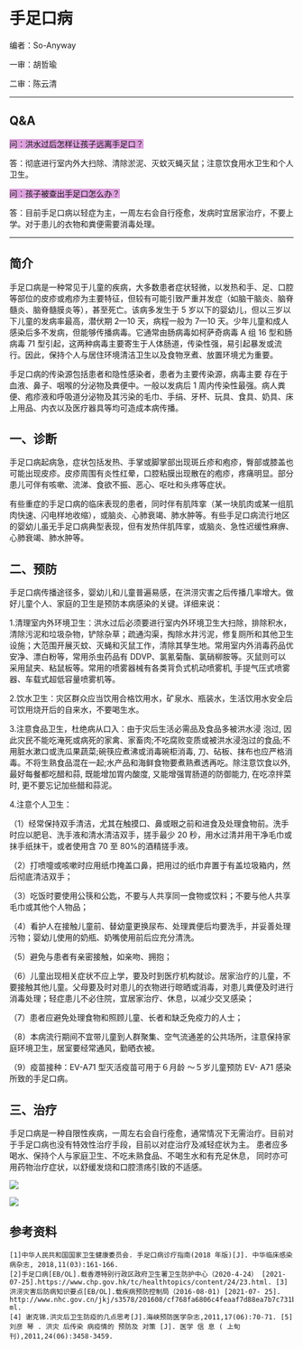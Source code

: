 # 手足口病

编者：So-Anyway

一审：胡哲瑜

二审：陈云清

---

## Q&A

<font style="background: Plum">问：洪水过后怎样让孩子远离手足口？</font>

答：彻底进行室内外大扫除、清除淤泥、灭蚊灭蝇灭鼠；注意饮食用水卫生和个人卫生。

<font style="background: Plum">问：孩子被查出手足口怎么办？</font>

答：目前手足口病以轻症为主，一周左右会自行痊愈，发病时宜居家治疗，不要上学。对于患儿的衣物和粪便需要消毒处理。

---

## 简介

手足口病是一种常见于儿童的疾病，大多数患者症状轻微，以发热和手、足、口腔等部位的皮疹或疱疹为主要特征，但较有可能引致严重并发症（如脑干脑炎、脑脊髓炎、脑脊髓膜炎等），甚至死亡。该病多发生于 5 岁以下的婴幼儿，但以三岁以下儿童的发病率最高，潜伏期 2—10 天，病程一般为 7—10 天。少年儿童和成人感染后多不发病，但能够传播病毒。它通常由肠病毒如柯萨奇病毒 A 组 16 型和肠病毒 71 型引起，这两种病毒主要寄生于人体肠道，传染性强，易引起暴发或流行。因此，保持个人与居住环境清洁卫生以及食物烹煮、放置环境尤为重要。

手足口病的传染源包括患者和隐性感染者，患者为主要传染源，病毒主要 存在于血液、鼻子、咽喉的分泌物及粪便中。一般以发病后 1 周内传染性最强。病人粪便、疱疹液和呼吸道分泌物及其污染的毛巾、手绢、牙杯、玩具、食具、奶具、床上用品、内衣以及医疗器具等均可造成本病传播。

## 一、诊断

手足口病起病急，症状包括发热、手掌或脚掌部出现斑丘疹和疱疹，臀部或膝盖也可能出现皮疹。皮疹周围有炎性红晕，口腔粘膜出现散在的疱疹，疼痛明显。部分患儿可伴有咳嗽、流涕、食欲不振、恶心、呕吐和头疼等症状。

有些重症的手足口病的临床表现的患者，同时伴有肌阵挛（某一块肌肉或某一组肌肉快速、闪电样地收缩），或脑炎、心肺衰竭、肺水肿等。有些手足口病流行地区的婴幼儿虽无手足口病典型表现，但有发热伴肌阵挛，或脑炎、急性迟缓性麻痹、心肺衰竭、肺水肿等。

## 二、预防

手足口病传播途径多，婴幼儿和儿童普遍易感，在洪涝灾害之后传播几率增大。做好儿童个人、家庭的卫生是预防本病感染的关键。详细来说：

1.清理室内外环境卫生：洪水过后必须要进行室内外环境卫生大扫除，排除积水，清除污泥和垃圾杂物，铲除杂草；疏通沟渠，掏除水井污泥，修复厕所和其他卫生设施；大范围开展灭蚊、灭蝇和灭鼠工作，清除其孳生地。常用室内外消毒药品优安净、漂白粉等，常用杀虫药品有 DDVP、氯氰菊酯、氯硝柳胺等。灭鼠则可以采用鼠夹、粘鼠板等。常用的喷雾器械有各类背负式机动喷雾机, 手提气压式喷雾器、车载式超低容量喷雾机等。

2.饮水卫生：灾区群众应当饮用合格饮用水，矿泉水、瓶装水，生活饮用水安全后可饮用烧开后的自来水，不要喝生水。

3.注意食品卫生，杜绝病从口入：由于灾后生活必需品及食品多被洪水浸 泡过, 因此灾民不能吃淹死或病死的家禽、家畜肉;不吃腐败变质或被洪水浸泡过的食品;不用脏水漱口或洗瓜果蔬菜;碗筷应煮沸或消毒碗柜消毒, 刀、砧板、抹布也应严格消毒。不将生熟食品混在一起;水产品和海鲜食物要煮熟煮透再吃。除注意饮食以外, 最好每餐都吃醋和蒜, 既能增加胃内酸度, 又能增强胃肠道的防御能力, 在吃凉拌菜时, 更不要忘记加些醋和蒜泥。

4.注意个人卫生：

（1）经常保持双手清洁，尤其在触摸口、鼻或眼之前和进食及处理食物前。洗手时应以肥皂、洗手液和清水清洁双手，搓手最少 20 秒，用水过清并用干净毛巾或抹手纸抹干，或者使用含 70 至 80%的酒精搓手液。

（2）打喷嚏或咳嗽时应用纸巾掩盖口鼻，把用过的纸巾弃置于有盖垃圾箱内，然后彻底清洁双手；

（3）吃饭时要使用公筷和公匙，不要与人共享同一食物或饮料；不要与他人共享毛巾或其他个人物品；

（4）看护人在接触儿童前、替幼童更换尿布、处理粪便后均要洗手，并妥善处理污物；婴幼儿使用的奶瓶、奶嘴使用前后应充分清洗。

（5）避免与患者有亲密接触，如亲吻、拥抱；

（6）儿童出现相关症状不应上学，要及时到医疗机构就诊。居家治疗的儿童，不要接触其他儿童。父母要及时对患儿的衣物进行晾晒或消毒，对患儿粪便及时进行消毒处理；轻症患儿不必住院，宜居家治疗、休息，以减少交叉感染；

（7）患者应避免处理食物和照顾儿童、长者和缺乏免疫力的人士；

（8）本病流行期间不宜带儿童到人群聚集、空气流通差的公共场所，注意保持家庭环境卫生，居室要经常通风，勤晒衣被。

（9）疫苗接种：EV-A71 型灭活疫苗可用于６月龄 ～５岁儿童预防 EV-
A71 感染所致的手足口病。

## 三、治疗

手足口病是一种自限性疾病，一周左右会自行痊愈，通常情况下无需治疗。目前对于手足口病也没有特效性治疗手段，目前以对症治疗及减轻症状为主。 患者应多喝水、保持个人与家庭卫生、不吃未熟食品、不喝生水和有充足休息， 同时亦可用药物治疗症状，以舒缓发烧和口腔溃疡引致的不适感。

![](..\pics\19-01.png)

![](..\pics\19.jpg)

## 参考资料

 ```
[1]中华人民共和国国家卫生健康委员会. 手足口病诊疗指南(2018 年版)[J]. 中华临床感染病杂志, 2018,11(03):161-166. 
[2]手足口病[EB/OL].载香港特别行政区政府卫生署卫生防护中心（2020-4-24） [2021-07-25].https://www.chp.gov.hk/tc/healthtopics/content/24/23.html. [3] 洪涝灾害后防病知识要点[EB/OL].载疾病预防控制局（2016-08-01) [2021-07- 25]. 
http://www.nhc.gov.cn/jkj/s3578/201608/cf768fa6806c4feaaf7d88ea7b7c731b.sht ml. 
[4] 谢克锦.洪灾后卫生防疫的几点思考[J].海峡预防医学杂志,2011,17(06):70-71. [5] 刘彦 琴 . 洪灾 后传染 病疫情的 预防及 对策 [J]. 医学 信 息 ( 上旬刊),2011,24(06):3458-3459.
 ```